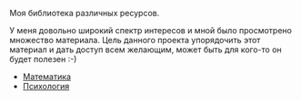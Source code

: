 Моя библиотека различных ресурсов.

У меня довольно широкий спектр интересов и мной было просмотрено множество материала. Цель данного проекта упорядочить этот материал и дать доступ всем желающим, может быть для кого-то он будет полезен :-) 

* [Математика](https://github.com/zaharPonimash/MyLibraryRus/wiki/%D0%9C%D0%B0%D1%82%D0%B5%D0%BC%D0%B0%D1%82%D0%B8%D0%BA%D0%B0)
* [Психология](https://github.com/zaharPonimash/MyLibraryRus/wiki/%D0%9F%D1%81%D0%B8%D1%85%D0%BE%D0%BB%D0%BE%D0%B3%D0%B8%D1%8F)

